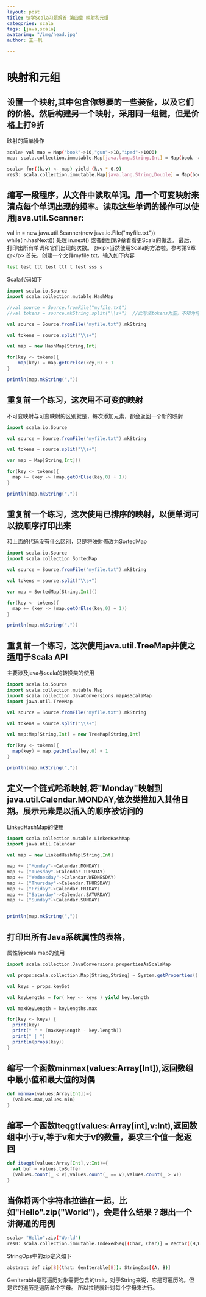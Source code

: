 ```yaml
---
layout: post
title: 快学Scala习题解答—第四章 映射和元组
categories: scala
tags: [java,scala]
avatarimg: "/img/head.jpg"
author: 王一帆

---
```



映射和元组
==========

设置一个映射,其中包含你想要的一些装备，以及它们的价格。然后构建另一个映射，采用同一组键，但是价格上打9折
--------------------------------------------------------------------------------------------------------

映射的简单操作

```sh
scala> val map = Map("book"->10,"gun"->18,"ipad"->1000)
map: scala.collection.immutable.Map[java.lang.String,Int] = Map(book -> 10, gun -> 18, ipad -> 1000)

scala> for((k,v) <- map) yield (k,v * 0.9)
res3: scala.collection.immutable.Map[java.lang.String,Double] = Map(book -> 9.0, gun -> 16.2, ipad -> 900.0)
```

编写一段程序，从文件中读取单词。用一个可变映射来清点每个单词出现的频率。读取这些单词的操作可以使用java.util.Scanner:
--------------------------------------------------------------------------------------------------------------------

val in = new java.util.Scanner(new java.io.File("myfile.txt"))
while(in.hasNext()) 处理 in.next() 或者翻到第9章看看更Scala的做法。
最后，打印出所有单词和它们出现的次数。
@\<p\>当然使用Scala的方法啦。参考第9章@\</p\>
首先，创建一个文件myfile.txt。输入如下内容

```sh
test test ttt test ttt t test sss s
```

Scala代码如下

```scala
import scala.io.Source
import scala.collection.mutable.HashMap

//val source = Source.fromFile("myfile.txt")
//val tokens = source.mkString.split("\\s+")  //此写法tokens为空，不知为何

val source = Source.fromFile("myfile.txt").mkString

val tokens = source.split("\\s+")

val map = new HashMap[String,Int]

for(key <- tokens){
    map(key) = map.getOrElse(key,0) + 1
}

println(map.mkString(","))
```

<!-- more -->

重复前一个练习，这次用不可变的映射
----------------------------------

不可变映射与可变映射的区别就是，每次添加元素，都会返回一个新的映射

```scala
import scala.io.Source

val source = Source.fromFile("myfile.txt").mkString

val tokens = source.split("\\s+")

var map = Map[String,Int]()

for(key <- tokens){
  map += (key -> (map.getOrElse(key,0) + 1))
}

println(map.mkString(","))
```

重复前一个练习，这次使用已排序的映射，以便单词可以按顺序打印出来
----------------------------------------------------------------

和上面的代码没有什么区别，只是将映射修改为SortedMap

```scala
import scala.io.Source
import scala.collection.SortedMap

val source = Source.fromFile("myfile.txt").mkString

val tokens = source.split("\\s+")

var map = SortedMap[String,Int]()

for(key <- tokens){
  map += (key -> (map.getOrElse(key,0) + 1))
}

println(map.mkString(","))
```

重复前一个练习，这次使用java.util.TreeMap并使之适用于Scala API
--------------------------------------------------------------

主要涉及java与scala的转换类的使用

```scala
import scala.io.Source
import scala.collection.mutable.Map
import scala.collection.JavaConversions.mapAsScalaMap
import java.util.TreeMap

val source = Source.fromFile("myfile.txt").mkString

val tokens = source.split("\\s+")

val map:Map[String,Int] = new TreeMap[String,Int]

for(key <- tokens){
  map(key) = map.getOrElse(key,0) + 1
}

println(map.mkString(","))
```

定义一个链式哈希映射,将"Monday"映射到java.util.Calendar.MONDAY,依次类推加入其他日期。展示元素是以插入的顺序被访问的
-------------------------------------------------------------------------------------------------------------------

LinkedHashMap的使用

```scala
import scala.collection.mutable.LinkedHashMap
import java.util.Calendar

val map = new LinkedHashMap[String,Int]

map += ("Monday"->Calendar.MONDAY)
map += ("Tuesday"->Calendar.TUESDAY)
map += ("Wednesday"->Calendar.WEDNESDAY)
map += ("Thursday"->Calendar.THURSDAY)
map += ("Friday"->Calendar.FRIDAY)
map += ("Saturday"->Calendar.SATURDAY)
map += ("Sunday"->Calendar.SUNDAY)


println(map.mkString(","))
```

打印出所有Java系统属性的表格，
------------------------------

属性转scala map的使用

```scala
import scala.collection.JavaConversions.propertiesAsScalaMap

val props:scala.collection.Map[String,String] = System.getProperties()

val keys = props.keySet

val keyLengths = for( key <- keys ) yield key.length

val maxKeyLength = keyLengths.max

for(key <- keys) {
  print(key)
  print(" " * (maxKeyLength - key.length))
  print(" | ")
  println(props(key))
}
```

编写一个函数minmax(values:Array[Int]),返回数组中最小值和最大值的对偶
--------------------------------------------------------------------

```scala
def minmax(values:Array[Int])={
  (values.max,values.min)
}
```

编写一个函数Iteqgt(values:Array[int],v:Int),返回数组中小于v,等于v和大于v的数量，要求三个值一起返回
--------------------------------------------------------------------------------------------------

```scala
def iteqgt(values:Array[Int],v:Int)={
  val buf = values.toBuffer
  (values.count(_ < v),values.count(_ == v),values.count(_ > v))
}
```

当你将两个字符串拉链在一起，比如"Hello".zip("World")，会是什么结果？想出一个讲得通的用例
----------------------------------------------------------------------------------------

```sh
scala> "Hello".zip("World")
res0: scala.collection.immutable.IndexedSeq[(Char, Char)] = Vector((H,W), (e,o), (l,r), (l,l), (o,d))
```

StringOps中的zip定义如下

```sh
abstract def zip[B](that: GenIterable[B]): StringOps[(A, B)]
```

GenIterable是可遍历对象需要包含的trait，对于String来说，它是可遍历的。但是它的遍历是遍历单个字母。
所以拉链就针对每个字母来进行。

